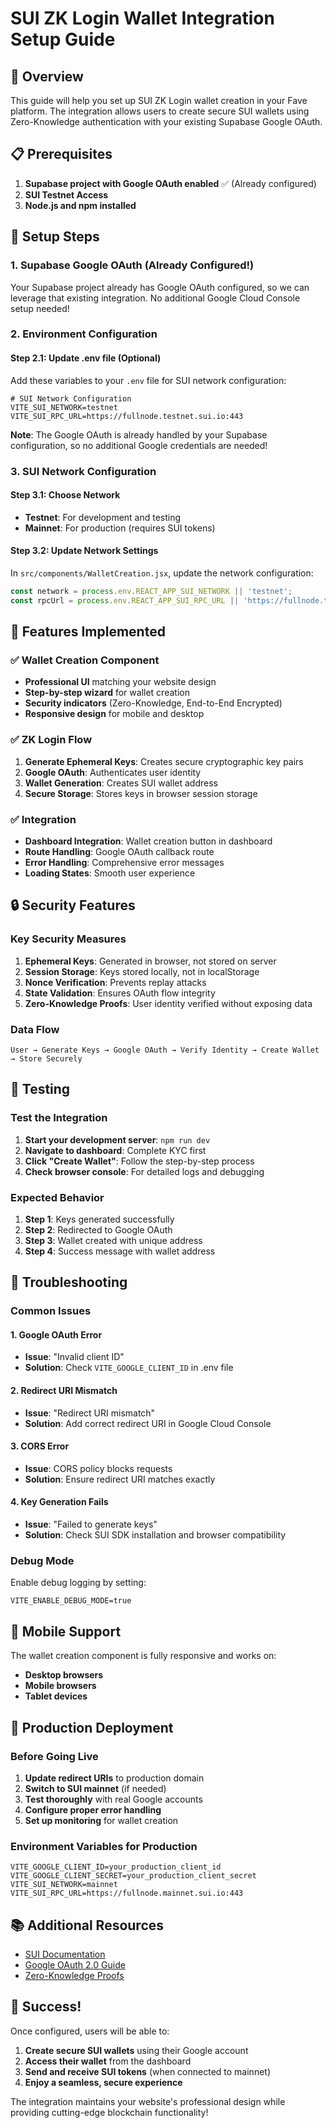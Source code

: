 # SUI ZK Login Wallet Integration Setup Guide

## 🚀 Overview

This guide will help you set up SUI ZK Login wallet creation in your Fave platform. The integration allows users to create secure SUI wallets using Zero-Knowledge authentication with your existing Supabase Google OAuth.

## 📋 Prerequisites

1. **Supabase project with Google OAuth enabled** ✅ (Already configured)
2. **SUI Testnet Access**
3. **Node.js and npm installed**

## 🔧 Setup Steps

### 1. Supabase Google OAuth (Already Configured!)

Your Supabase project already has Google OAuth configured, so we can leverage that existing integration. No additional Google Cloud Console setup needed!

### 2. Environment Configuration

#### Step 2.1: Update .env file (Optional)
Add these variables to your `.env` file for SUI network configuration:

```env
# SUI Network Configuration
VITE_SUI_NETWORK=testnet
VITE_SUI_RPC_URL=https://fullnode.testnet.sui.io:443
```

**Note**: The Google OAuth is already handled by your Supabase configuration, so no additional Google credentials are needed!

### 3. SUI Network Configuration

#### Step 3.1: Choose Network
- **Testnet**: For development and testing
- **Mainnet**: For production (requires SUI tokens)

#### Step 3.2: Update Network Settings
In `src/components/WalletCreation.jsx`, update the network configuration:

```javascript
const network = process.env.REACT_APP_SUI_NETWORK || 'testnet';
const rpcUrl = process.env.REACT_APP_SUI_RPC_URL || 'https://fullnode.testnet.sui.io:443';
```

## 🎯 Features Implemented

### ✅ Wallet Creation Component
- **Professional UI** matching your website design
- **Step-by-step wizard** for wallet creation
- **Security indicators** (Zero-Knowledge, End-to-End Encrypted)
- **Responsive design** for mobile and desktop

### ✅ ZK Login Flow
1. **Generate Ephemeral Keys**: Creates secure cryptographic key pairs
2. **Google OAuth**: Authenticates user identity
3. **Wallet Generation**: Creates SUI wallet address
4. **Secure Storage**: Stores keys in browser session storage

### ✅ Integration
- **Dashboard Integration**: Wallet creation button in dashboard
- **Route Handling**: Google OAuth callback route
- **Error Handling**: Comprehensive error messages
- **Loading States**: Smooth user experience

## 🔒 Security Features

### Key Security Measures
1. **Ephemeral Keys**: Generated in browser, not stored on server
2. **Session Storage**: Keys stored locally, not in localStorage
3. **Nonce Verification**: Prevents replay attacks
4. **State Validation**: Ensures OAuth flow integrity
5. **Zero-Knowledge Proofs**: User identity verified without exposing data

### Data Flow
```
User → Generate Keys → Google OAuth → Verify Identity → Create Wallet → Store Securely
```

## 🧪 Testing

### Test the Integration
1. **Start your development server**: `npm run dev`
2. **Navigate to dashboard**: Complete KYC first
3. **Click "Create Wallet"**: Follow the step-by-step process
4. **Check browser console**: For detailed logs and debugging

### Expected Behavior
1. **Step 1**: Keys generated successfully
2. **Step 2**: Redirected to Google OAuth
3. **Step 3**: Wallet created with unique address
4. **Step 4**: Success message with wallet address

## 🚨 Troubleshooting

### Common Issues

#### 1. Google OAuth Error
- **Issue**: "Invalid client ID"
- **Solution**: Check `VITE_GOOGLE_CLIENT_ID` in .env file

#### 2. Redirect URI Mismatch
- **Issue**: "Redirect URI mismatch"
- **Solution**: Add correct redirect URI in Google Cloud Console

#### 3. CORS Error
- **Issue**: CORS policy blocks requests
- **Solution**: Ensure redirect URI matches exactly

#### 4. Key Generation Fails
- **Issue**: "Failed to generate keys"
- **Solution**: Check SUI SDK installation and browser compatibility

### Debug Mode
Enable debug logging by setting:
```env
VITE_ENABLE_DEBUG_MODE=true
```

## 📱 Mobile Support

The wallet creation component is fully responsive and works on:
- **Desktop browsers**
- **Mobile browsers**
- **Tablet devices**

## 🔄 Production Deployment

### Before Going Live
1. **Update redirect URIs** to production domain
2. **Switch to SUI mainnet** (if needed)
3. **Test thoroughly** with real Google accounts
4. **Configure proper error handling**
5. **Set up monitoring** for wallet creation

### Environment Variables for Production
```env
VITE_GOOGLE_CLIENT_ID=your_production_client_id
VITE_GOOGLE_CLIENT_SECRET=your_production_client_secret
VITE_SUI_NETWORK=mainnet
VITE_SUI_RPC_URL=https://fullnode.mainnet.sui.io:443
```

## 📚 Additional Resources

- [SUI Documentation](https://docs.sui.io/)
- [Google OAuth 2.0 Guide](https://developers.google.com/identity/protocols/oauth2)
- [Zero-Knowledge Proofs](https://en.wikipedia.org/wiki/Zero-knowledge_proof)

## 🎉 Success!

Once configured, users will be able to:
1. **Create secure SUI wallets** using their Google account
2. **Access their wallet** from the dashboard
3. **Send and receive SUI tokens** (when connected to mainnet)
4. **Enjoy a seamless, secure experience**

The integration maintains your website's professional design while providing cutting-edge blockchain functionality!
